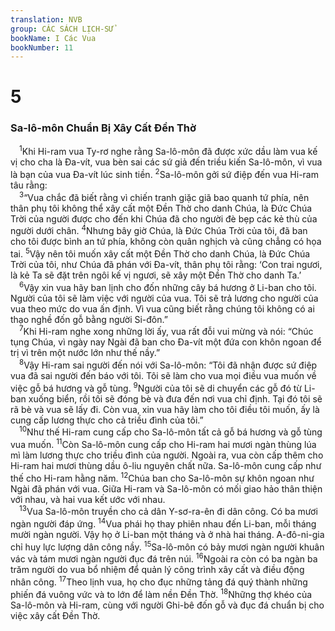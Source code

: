```yaml
---
translation: NVB
group: CÁC SÁCH LỊCH-SỬ
bookName: I Các Vua 
bookNumber: 11
---
```


<div class="title"><h1>5</h1><h3>Sa-lô-môn Chuẩn Bị Xây Cất Đền Thờ </h3></div>
<span class="verse 1vua_5_1"> <sup>1</sup>Khi Hi-ram vua Ty-rơ nghe rằng Sa-lô-môn đã được xức dầu làm vua kế vị cho cha là Đa-vít, vua bèn sai các sứ giả đến triều kiến Sa-lô-môn, vì vua là bạn của vua Đa-vít lúc sinh tiền. </span>
<span class="verse 1vua_5_2"><sup>2</sup>Sa-lô-môn gởi sứ điệp đến vua Hi-ram tâu rằng: <br/></span>
<span class="verse 1vua_5_3"> <sup>3</sup>“Vua chắc đã biết rằng vì chiến tranh giặc giã bao quanh tứ phía, nên thân phụ tôi không thể xây cất một Đền Thờ cho danh Chúa, là Đức Chúa Trời của người được cho đến khi Chúa đã cho người đè bẹp các kẻ thù của người dưới chân. </span>
<span class="verse 1vua_5_4"><sup>4</sup>Nhưng bây giờ Chúa, là Đức Chúa Trời của tôi, đã ban cho tôi được bình an tứ phía, không còn quân nghịch và cũng chẳng có họa tai. </span>
<span class="verse 1vua_5_5"><sup>5</sup>Vậy nên tôi muốn xây cất một Đền Thờ cho danh Chúa, là Đức Chúa Trời của tôi, như Chúa đã phán với Đa-vít, thân phụ tôi rằng: ‘Con trai ngươi, là kẻ Ta sẽ đặt trên ngôi kế vị ngươi, sẽ xây một Đền Thờ cho danh Ta.’ <br/></span>
<span class="verse 1vua_5_6"> <sup>6</sup>Vậy xin vua hãy ban lịnh cho đốn những cây bá hương ở Li-ban cho tôi. Người của tôi sẽ làm việc với người của vua. Tôi sẽ trả lương cho người của vua theo mức do vua ấn định. Vì vua cũng biết rằng chúng tôi không có ai thạo nghề đốn gỗ bằng người Si-đôn.” <br/></span>
<span class="verse 1vua_5_7"> <sup>7</sup>Khi Hi-ram nghe xong những lời ấy, vua rất đỗi vui mừng và nói: “Chúc tụng Chúa, vì ngày nay Ngài đã ban cho Đa-vít một đứa con khôn ngoan để trị vì trên một nước lớn như thế nầy.” <br/></span>
<span class="verse 1vua_5_8"> <sup>8</sup>Vậy Hi-ram sai người đến nói với Sa-lô-môn: “Tôi đã nhận được sứ điệp vua đã sai người đến báo với tôi. Tôi sẽ làm cho vua mọi điều vua muốn về việc gỗ bá hương và gỗ tùng. </span>
<span class="verse 1vua_5_9"><sup>9</sup>Người của tôi sẽ di chuyển các gỗ đó từ Li-ban xuống biển, rồi tôi sẽ đóng bè và đưa đến nơi vua chỉ định. Tại đó tôi sẽ rã bè và vua sẽ lấy đi. Còn vua, xin vua hãy làm cho tôi điều tôi muốn, ấy là cung cấp lương thực cho cả triều đình của tôi.” <br/></span>
<span class="verse 1vua_5_10"> <sup>10</sup>Như thế Hi-ram cung cấp cho Sa-lô-môn tất cả gỗ bá hương và gỗ tùng vua muốn. </span>
<span class="verse 1vua_5_11"><sup>11</sup>Còn Sa-lô-môn cung cấp cho Hi-ram hai mươi ngàn thùng lúa mì làm lương thực cho triều đình của người. Ngoài ra, vua còn cấp thêm cho Hi-ram hai mươi thùng dầu ô-liu nguyên chất nữa. Sa-lô-môn cung cấp như thế cho Hi-ram hằng năm. </span>
<span class="verse 1vua_5_12"><sup>12</sup>Chúa ban cho Sa-lô-môn sự khôn ngoan như Ngài đã phán với vua. Giữa Hi-ram và Sa-lô-môn có mối giao hảo thân thiện với nhau, và hai vua kết ước với nhau. <br/></span>
<span class="verse 1vua_5_13"> <sup>13</sup>Vua Sa-lô-môn truyền cho cả dân Y-sơ-ra-ên đi dân công. Có ba mươi ngàn người đáp ứng. </span>
<span class="verse 1vua_5_14"><sup>14</sup>Vua phái họ thay phiên nhau đến Li-ban, mỗi tháng mười ngàn người. Vậy họ ở Li-ban một tháng và ở nhà hai tháng. A-đô-ni-gia chỉ huy lực lượng dân công nầy. </span>
<span class="verse 1vua_5_15"><sup>15</sup>Sa-lô-môn có bảy mươi ngàn người khuân vác và tám mươi ngàn người đục đá trên núi. </span>
<span class="verse 1vua_5_16"><sup>16</sup>Ngoài ra còn có ba ngàn ba trăm người do vua bổ nhiệm để quản lý công trình xây cất và điều động nhân công. </span>
<span class="verse 1vua_5_17"><sup>17</sup>Theo lịnh vua, họ cho đục những tảng đá quý thành những phiến đá vuông vức và to lớn để làm nền Đền Thờ. </span>
<span class="verse 1vua_5_18"><sup>18</sup>Những thợ khéo của Sa-lô-môn và Hi-ram, cùng với người Ghi-bê đốn gỗ và đục đá chuẩn bị cho việc xây cất Đền Thờ. <br/></span>
